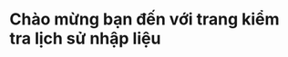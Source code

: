 <!DOCTYPE html>
<html lang="vi">
<head>
    <meta charset="UTF-8">
    <meta name="viewport" content="width=device-width, initial-scale=1.0">
    <title>Test History</title>
</head>
<body>
    <h1>Chào mừng bạn đến với trang kiểm tra lịch sử nhập liệu</h1>
</body>
</html>
